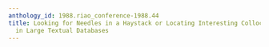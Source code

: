 ```yaml
---
anthology_id: 1988.riao_conference-1988.44
title: Looking for Needles in a Haystack or Locating Interesting Collocational Expressions
  in Large Textual Databases
---
```


